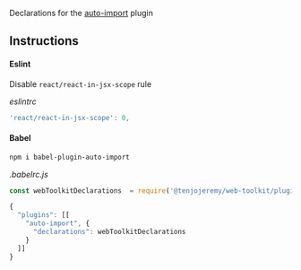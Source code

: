 Declarations for the [auto-import](https://github.com/PavelDymkov/babel-plugin-auto-import) plugin

## Instructions

#### Eslint

Disable `react/react-in-jsx-scope` rule

_eslintrc_

```js
'react/react-in-jsx-scope': 0,
```

#### Babel

```sh
npm i babel-plugin-auto-import
```

_.babelrc.js_

```js
const webToolkitDeclarations  = require('@tenjojeremy/web-toolkit/plugins/autoImport/declarations.js')

{
  "plugins": [[
    "auto-import", {
      "declarations": webToolkitDeclarations
    }
  ]]
}
```
